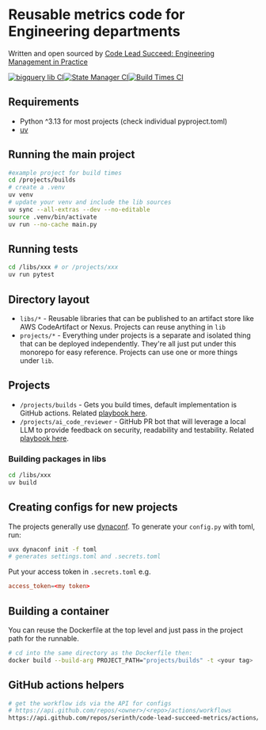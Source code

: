 # Reusable metrics code for Engineering departments

Written and open sourced by [Code Lead Succeed: Engineering Management in Practice](https://emplaybook.com/)

[![bigquery lib CI](https://github.com/serinth/code-lead-succeed-metrics/actions/workflows/bigquery-lib.yaml/badge.svg)](https://github.com/serinth/code-lead-succeed-metrics/actions/workflows/bigquery-lib.yaml)[![State Manager CI](https://github.com/serinth/code-lead-succeed-metrics/actions/workflows/state-manager-lib.yaml/badge.svg)](https://github.com/serinth/code-lead-succeed-metrics/actions/workflows/state-manager-lib.yaml)[![Build Times CI](https://github.com/serinth/code-lead-succeed-metrics/actions/workflows/builds-project.yaml/badge.svg)](https://github.com/serinth/code-lead-succeed-metrics/actions/workflows/builds-project.yaml)

## Requirements
- Python ^3.13 for most projects (check individual pyproject.toml)
- [uv](https://docs.astral.sh/uv/)


## Running the main project
```bash
#example project for build times
cd /projects/builds
# create a .venv
uv venv
# update your venv and include the lib sources
uv sync --all-extras --dev --no-editable
source .venv/bin/activate
uv run --no-cache main.py
```

## Running tests
```bash
cd /libs/xxx # or /projects/xxx
uv run pytest
```


## Directory layout
- `libs/*` - Reusable libraries that can be published to an artifact store like AWS CodeArtifact or Nexus. Projects can reuse anything in `lib`
- `projects/*` - Everything under projects is a separate and isolated thing that can be deployed independently. They're all just put under this monorepo for easy reference. Projects can use one or more things under `lib`.

## Projects
- `/projects/builds` - Gets you build times, default implementation is GitHub actions. Related [playbook here](https://emplaybook.com/metrics/productivity_metrics).
- `/projects/ai_code_reviewer` - GitHub PR bot that will leverage a local LLM to provide feedback on security, readability and testability. Related [playbook here](https://emplaybook.com/metrics/ai_code_reviews).

### Building packages in libs
```bash
cd /libs/xxx
uv build
```

## Creating configs for new projects
The projects generally use [dynaconf](https://www.dynaconf.com/). To generate your `config.py` with toml, run:
```bash
uvx dynaconf init -f toml
# generates settings.toml and .secrets.toml
```

Put your access token in `.secrets.toml` e.g.
```toml
access_token=<my token>
```

## Building a container
You can reuse the Dockerfile at the top level and just pass in the project path for the runnable.
```bash
# cd into the same directory as the Dockerfile then:
docker build --build-arg PROJECT_PATH="projects/builds" -t <your tag> .
```

## GitHub actions helpers
```bash
# get the workflow ids via the API for configs
# https://api.github.com/repos/<owner>/<repo>/actions/workflows
https://api.github.com/repos/serinth/code-lead-succeed-metrics/actions/workflows
```
